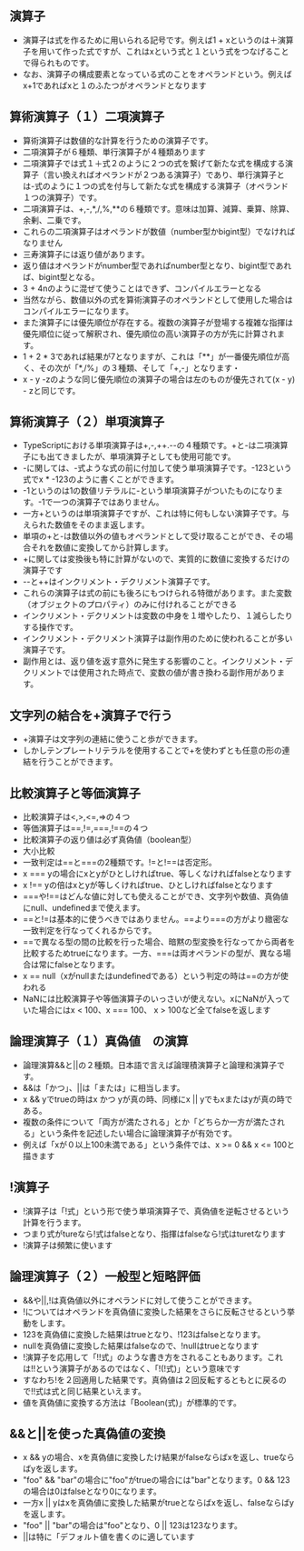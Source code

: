 ## 演算子
- 演算子は式を作るために用いられる記号です。例えば1 + xというのは＋演算子を用いて作った式ですが、これはxという式と１という式をつなげることで得られものです。
- なお、演算子の構成要素となっている式のことをオペランドという。例えばx+1であればxと１のふたつがオペランドとなります

## 算術演算子（１）二項演算子
- 算術演算子は数値的な計算を行うための演算子です。
- 二項演算子が６種類、単行演算子が４種類あります
- 二項演算子では式１＋式２のように２つの式を繋げて新たな式を構成する演算子（言い換えればオペランドが２つある演算子）であり、単行演算子とは-式のように１つの式を付与して新たな式を構成する演算子（オペランド１つの演算子）です。
- 二項演算子は、+,-,*,/,%,**の６種類です。意味は加算、減算、乗算、除算、余剰、二乗です。
- これらの二項演算子はオペランドが数値（number型かbigint型）でなければなりません
- 三寿演算子には返り値があります。
- 返り値はオペランドがnumber型であればnumber型となり、bigint型であれば、bigint型となる。
- 3 + 4nのように混ぜて使うことはできず、コンパイルエラーとなる
- 当然ながら、数値以外の式を算術演算子のオペランドとして使用した場合はコンパイルエラーになります。
- また演算子には優先順位が存在する。複数の演算子が登場する複雑な指揮は優先順位に従って解釈され、優先順位の高い演算子の方が先に計算されます。
- 1 + 2 * 3であれば結果が7となりますが、これは「**」が一番優先順位が高く、その次が「*,/%」の３種類、そして「+,-」となります・
- x - y -zのような同じ優先順位の演算子の場合は左のものが優先されて(x - y) - zと同じです。

## 算術演算子（２）単項演算子
- TypeScriptにおける単項演算子は+,-,++.--の４種類です。+と-は二項演算子にも出てきましたが、単項演算子としても使用可能です。
- -に関しては、-式ような式の前に付加して使う単項演算子です。-123という式でx * -123のように書くことができます。
- -1というのは1の数値リテラルに-という単項演算子がついたものになります。-1で一つの演算子ではありません。
- 一方+というのは単項演算子ですが、これは特に何もしない演算子です。与えられた数値をそのまま返します。
- 単項の+と-は数値以外の値もオペランドとして受け取ることができ、その場合それを数値に変換してから計算します。
- +に関しては変換後も特に計算がないので、実質的に数値に変換するだけの演算子です
- --と++はインクリメント・デクリメント演算子です。
- これらの演算子は式の前にも後ろにもつけられる特徴があります。また変数（オブジェクトのプロパティ）のみに付けれることができる
- インクリメント・デクリメントは変数の中身を１増やしたり、１減らしたりする操作です。
- インクリメント・デクリメント演算子は副作用のために使われることが多い演算子です。
- 副作用とは、返り値を返す意外に発生する影響のこと。インクリメント・デクリメントでは使用された時点で、変数の値が書き換わる副作用があります。

## 文字列の結合を+演算子で行う
- +演算子は文字列の連結に使うこと歩ができます。
- しかしテンプレートリテラルを使用することで+を使わずとも任意の形の連結を行うことができます。

## 比較演算子と等価演算子
- 比較演算子は<,>,<=,=>の４つ
- 等価演算子は==,!=,===,!==の４つ
- 比較演算子の返り値は必ず真偽値（boolean型）
- 大小比較
- 一致判定は==と===の2種類です。!=と!==は否定形。
- x === yの場合にxとyがひとしければtrue、等しくなければfalseとなります
- x !== yの倍はxとyが等しくければtrue、ひとしければfalseとなります
- ===や!==はどんな値に対しても使えることができ、文字列や数値、真偽値にnull、undefinedまで使えます。
- ==と!=は基本的に使うべきではありません。==より===の方がより緻密な一致判定を行なってくれるからです。
- ==で異なる型の間の比較を行った場合、暗黙の型変換を行なってから両者を比較するためtrueになります。一方、===は両オペランドの型が、異なる場合は常にfalseとなります。
- x == null（xがnullまたはundefinedである）という判定の時は==の方が使われる
- NaNには比較演算子や等価演算子のいっさいが使えない。xにNaNが入っていた場合にはx < 100、x === 100、 x > 100など全てfalseを返します

## 論理演算子（１）真偽値　の演算
- 論理演算&&と||の２種類。日本語で言えば論理積演算子と論理和演算子です。
- &&は「かつ」、||は「または」に相当します。
- x && yでtrueの時はx かつ yが真の時、同様にx || yでもxまたはyが真の時である。
- 複数の条件について「両方が満たされる」とか「どちらか一方が満たされる」という条件を記述したい場合に論理演算子が有効です。
- 例えば「xが０以上100未満である」という条件では、x >= 0 && x <= 100と描きます

## !演算子
- !演算子は「!式」という形で使う単項演算子で、真偽値を逆転させるという計算を行うます。
- つまり式がtureなら!式はfalseとなり、指揮はfalseなら!式はturetなります
- !演算子は頻繁に使います

## 論理演算子（２）一般型と短略評価
- &&や||,!は真偽値以外にオペランドに対して使うことができます。
- !についてはオペランドを真偽値に変換した結果をさらに反転させるという挙動をします。
- 123を真偽値に変換した結果はtrueとなり、!123はfalseとなります。
- nullを真偽値に変換した結果はfalseなので、!nullはtrueとなります
- !演算子を応用して「!!式」のような書き方をされることもあります。これは!!という演算子があるのではなく、「!(!式)」という意味です
- すなわち!を２回適用した結果です。真偽値は２回反転するともとに戻るので!!式は式と同じ結果といえます。
- 値を真偽値に変換する方法は「Boolean(式)」が標準的です。

## &&と||を使った真偽値の変換
- x && yの場合、xを真偽値に変換したけ結果がfalseならばxを返し、trueならばyを返します。
- "foo" && "bar"の場合に"foo"がtrueの場合には"bar"となります。0 && 123の場合は0はfalseとなり0になります。
- 一方x || yはxを真偽値に変換した結果がtrueとならばxを返し、falseならばyを返します。
- "foo" || "bar"の場合は"foo"となり、0 || 123は123なります。
- ||は特に「デフォルト値を書くのに適しています